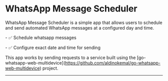 # WhatsApp Message Scheduler

WhatsApp Message Scheduler is a simple app that allows users to schedule and send automated WhatsApp messages at a configured day and time.

\- ✅ Schedule whatsapp messages

\- ✅ Configure exact date and time for sending

This app works by sending requests to a service built using the \[go-whatsapp-web-multidevice](https://github.com/aldinokemal/go-whatsapp-web-multidevice) project.

---
